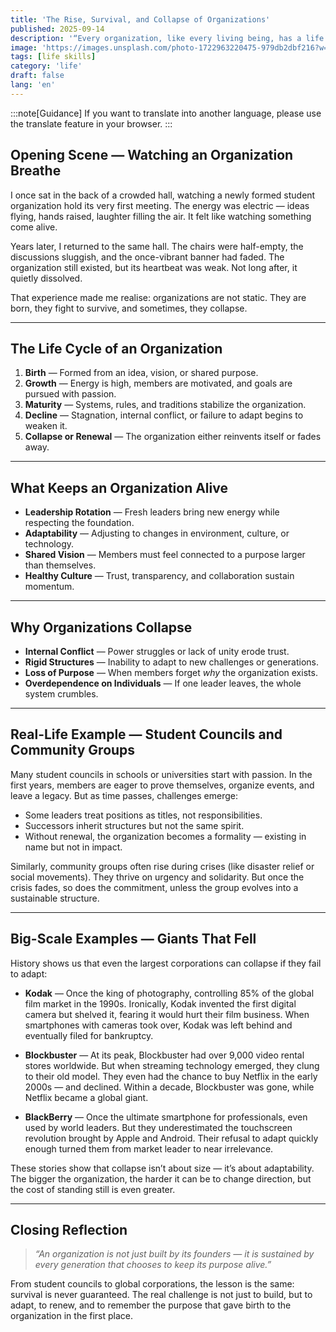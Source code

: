 ```yaml
---
title: 'The Rise, Survival, and Collapse of Organizations'
published: 2025-09-14
description: '“Every organization, like every living being, has a life cycle — from birth to growth, from survival to decline.”'
image: 'https://images.unsplash.com/photo-1722963220475-979db2dbf216?w=600&auto=format&fit=crop&q=60&ixlib=rb-4.1.0&ixid=M3wxMjA3fDB8MHxzZWFyY2h8Mnx8b3JnYW5pemF0aW9ufGVufDB8fDB8fHww'
tags: [life skills]
category: 'life'
draft: false 
lang: 'en'
---
```


:::note[Guidance]
If you want to translate into another language, please use the translate feature in your browser.
:::

## Opening Scene — Watching an Organization Breathe

I once sat in the back of a crowded hall, watching a newly formed student organization hold its very first meeting. The energy was electric — ideas flying, hands raised, laughter filling the air. It felt like watching something come alive.  

Years later, I returned to the same hall. The chairs were half-empty, the discussions sluggish, and the once-vibrant banner had faded. The organization still existed, but its heartbeat was weak. Not long after, it quietly dissolved.  

That experience made me realise: organizations are not static. They are born, they fight to survive, and sometimes, they collapse.

---

## The Life Cycle of an Organization

1. **Birth** — Formed from an idea, vision, or shared purpose.  
2. **Growth** — Energy is high, members are motivated, and goals are pursued with passion.  
3. **Maturity** — Systems, rules, and traditions stabilize the organization.  
4. **Decline** — Stagnation, internal conflict, or failure to adapt begins to weaken it.  
5. **Collapse or Renewal** — The organization either reinvents itself or fades away.  

---

## What Keeps an Organization Alive

- **Leadership Rotation** — Fresh leaders bring new energy while respecting the foundation.  
- **Adaptability** — Adjusting to changes in environment, culture, or technology.  
- **Shared Vision** — Members must feel connected to a purpose larger than themselves.  
- **Healthy Culture** — Trust, transparency, and collaboration sustain momentum.  

---

## Why Organizations Collapse

- **Internal Conflict** — Power struggles or lack of unity erode trust.  
- **Rigid Structures** — Inability to adapt to new challenges or generations.  
- **Loss of Purpose** — When members forget *why* the organization exists.  
- **Overdependence on Individuals** — If one leader leaves, the whole system crumbles.  

---

## Real-Life Example — Student Councils and Community Groups

Many student councils in schools or universities start with passion. In the first years, members are eager to prove themselves, organize events, and leave a legacy. But as time passes, challenges emerge:  
- Some leaders treat positions as titles, not responsibilities.  
- Successors inherit structures but not the same spirit.  
- Without renewal, the organization becomes a formality — existing in name but not in impact.  

Similarly, community groups often rise during crises (like disaster relief or social movements). They thrive on urgency and solidarity. But once the crisis fades, so does the commitment, unless the group evolves into a sustainable structure.

---

## Big-Scale Examples — Giants That Fell

History shows us that even the largest corporations can collapse if they fail to adapt:  

- **Kodak** — Once the king of photography, controlling 85% of the global film market in the 1990s. Ironically, Kodak invented the first digital camera but shelved it, fearing it would hurt their film business. When smartphones with cameras took over, Kodak was left behind and eventually filed for bankruptcy.  

- **Blockbuster** — At its peak, Blockbuster had over 9,000 video rental stores worldwide. But when streaming technology emerged, they clung to their old model. They even had the chance to buy Netflix in the early 2000s — and declined. Within a decade, Blockbuster was gone, while Netflix became a global giant.  

- **BlackBerry** — Once the ultimate smartphone for professionals, even used by world leaders. But they underestimated the touchscreen revolution brought by Apple and Android. Their refusal to adapt quickly enough turned them from market leader to near irrelevance.  

These stories show that collapse isn’t about size — it’s about adaptability. The bigger the organization, the harder it can be to change direction, but the cost of standing still is even greater.

---

## Closing Reflection

> *“An organization is not just built by its founders — it is sustained by every generation that chooses to keep its purpose alive.”*

From student councils to global corporations, the lesson is the same: survival is never guaranteed. The real challenge is not just to build, but to adapt, to renew, and to remember the purpose that gave birth to the organization in the first place.  
